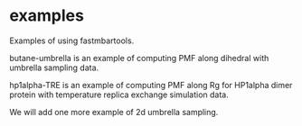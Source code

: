 # examples

Examples of using fastmbartools. 

butane-umbrella is an example of computing PMF along dihedral with umbrella sampling data.

hp1alpha-TRE is an example of computing PMF along Rg for HP1alpha dimer protein with temperature replica exchange simulation data. 

We will add one more example of 2d umbrella sampling. 

